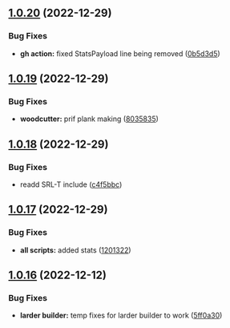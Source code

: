 ## [1.0.20](https://github.com/Torwent/wasp-free/compare/v1.0.19...v1.0.20) (2022-12-29)


### Bug Fixes

* **gh action:** fixed StatsPayload line being removed ([0b5d3d5](https://github.com/Torwent/wasp-free/commit/0b5d3d52f62ee6d47dbedfbc0dc4f53e1f760839))



## [1.0.19](https://github.com/Torwent/wasp-free/compare/v1.0.18...v1.0.19) (2022-12-29)


### Bug Fixes

* **woodcutter:** prif plank making ([8035835](https://github.com/Torwent/wasp-free/commit/8035835581dfcb8221e6d7608ee192ff45626673))



## [1.0.18](https://github.com/Torwent/wasp-free/compare/v1.0.17...v1.0.18) (2022-12-29)


### Bug Fixes

* readd SRL-T include ([c4f5bbc](https://github.com/Torwent/wasp-free/commit/c4f5bbcdff747d251bbdea2d661f1e4c40ca462f))



## [1.0.17](https://github.com/Torwent/wasp-free/compare/v1.0.16...v1.0.17) (2022-12-29)


### Bug Fixes

* **all scripts:** added stats ([1201322](https://github.com/Torwent/wasp-free/commit/12013229fa8e3cb254306d8b1c24f0e94d5e7458))



## [1.0.16](https://github.com/Torwent/wasp-free/compare/v1.0.15...v1.0.16) (2022-12-12)


### Bug Fixes

* **larder builder:** temp fixes for larder builder to work ([5ff0a30](https://github.com/Torwent/wasp-free/commit/5ff0a307183c77ad0fba5a6013227d1a615bc806))



